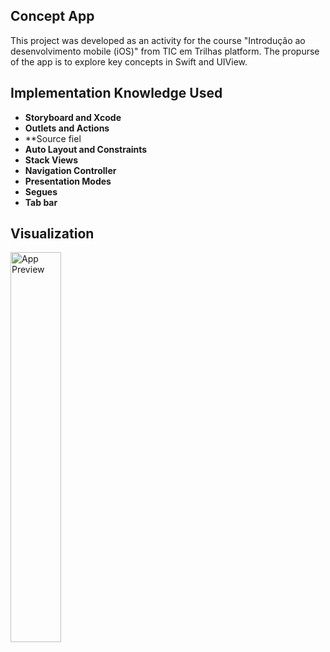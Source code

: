 ## Concept App

This project was developed as an activity for the course "Introdução ao desenvolvimento mobile (iOS)" from TIC em Trilhas platform. The propurse of the app is to explore key concepts in Swift and UIView.

## Implementation Knowledge Used

- **Storyboard and Xcode**
- **Outlets and Actions**
- **Source fiel
- **Auto Layout and Constraints**
- **Stack Views**
- **Navigation Controller**
- **Presentation Modes**
- **Segues**
- **Tab bar**

## Visualization

<img src="assets/demo.gif" width="40%" alt="App Preview">
